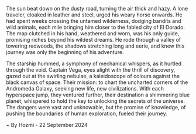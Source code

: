 
The sun beat down on the dusty road, turning the air thick and hazy.  A lone traveler, cloaked in leather and steel, urged his weary horse onwards.  He had spent weeks crossing the untamed wilderness, dodging bandits and wild animals, each mile bringing him closer to the fabled city of El Dorado. The map clutched in his hand, weathered and worn, was his only guide, promising riches beyond his wildest dreams.  He rode through a valley of towering redwoods, the shadows stretching long and eerie, and knew this journey was only the beginning of his adventure.

The starship hummed, a symphony of mechanical whispers, as it hurtled through the void. Captain Vega, eyes alight with the thrill of discovery, gazed out at the swirling nebulae, a kaleidoscope of colours against the black canvas of space. Their mission: to chart the uncharted corners of the Andromeda Galaxy, seeking new life, new civilizations. With each hyperspace jump, they ventured further, their destination a shimmering blue planet, whispered to hold the key to unlocking the secrets of the universe.  The dangers were vast and unknowable, but the promise of knowledge, of pushing the boundaries of human exploration, fueled their journey. 

~ By Hozmi - 22 September 2024
